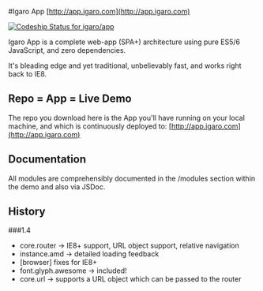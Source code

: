 #Igaro App [http://app.igaro.com](http://app.igaro.com)

[ ![Codeship Status for igaro/app](https://codeship.com/projects/d521e620-04a0-0133-19ae-1a88c4115bd9/status?branch=master)](https://codeship.com/projects/89386)

Igaro App is a complete web-app (SPA+) architecture using pure ES5/6 JavaScript, and zero dependencies.

It's bleading edge and yet traditional, unbelievably fast, and works right back to IE8.

## Repo = App = Live Demo

The repo you download here is the App you'll have running on your local machine, and which is continuously deployed to: [http://app.igaro.com](http://app.igaro.com)

## Documentation

All modules are comprehensibly documented in the /modules section within the demo and also via JSDoc.

## History

###1.4
- core.router -> IE8+ support, URL object support, relative navigation
- instance.amd -> detailed loading feedback
- [browser] fixes for IE8+
- font.glyph.awesome -> included!
- core.url -> supports a URL object which can be passed to the router

